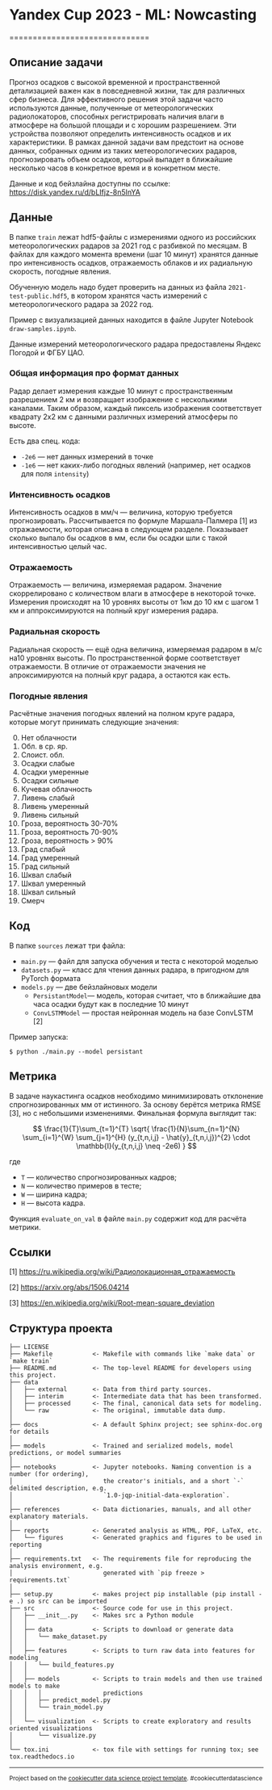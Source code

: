 # Yandex Cup 2023 - ML: Nowcasting

==============================

## Описание задачи

Прогноз осадков с высокой временной и пространственной детализацией важен как в повседневной жизни, так для различных сфер бизнеса. Для эффективного решения этой задачи часто используются данные, полученные от метеорологических радиолокаторов, способных регистрировать наличия влаги в атмосфере на большой площади и с хорошим разрешением. Эти устройства позволяют определить интенсивность осадков и их характеристики. В рамках данной задачи вам предстоит на основе данных, собранных одним из таких метеорологических радаров, прогнозировать объем осадков, который выпадет в ближайшие несколько часов в конкретное время и в конкретном месте.

Данные и код бейзлайна доступны по ссылке: https://disk.yandex.ru/d/bLIfjz-8n5InYA

## Данные

В папке `train` лежат hdf5-файлы с измерениями одного из российских метеорологических радаров за 2021 год с разбивкой по месяцам. В файлах для каждого момента времени (шаг 10 минут) хранятся данные про интенсивность осадков, отражаемость облаков и их радиальную скорость, погодные явления.

Обученную модель надо будет проверить на данных из файла `2021-test-public.hdf5`, в котором хранятся часть измерений с метеорологического радара за 2022 год.

Пример с визуализацией данных находится в файле Jupyter Notebook `draw-samples.ipynb`.

Данные измерений метеорологического радара предоставлены Яндекс Погодой и ФГБУ ЦАО.

### Общая информация про формат данных

Радар делает измерения каждые 10 минут с пространственным разрешением 2 км и возвращает изображение с несколькими каналами. Таким образом, каждый пиксель изображения соответствует квадрату 2х2 км с данными различных измерений атмосферы по высоте.

Есть два спец. кода:

- `-2e6` — нет данных измерений в точке
- `-1e6` — нет каких-либо погодных явлений (например, нет осадков для поля `intensity`)

### Интенсивность осадков

Интенсивность осадков в мм/ч — величина, которую требуется прогнозировать. Рассчитывается по формуле Маршала-Палмера [1] из отражаемости, которая описана в следующем разделе. Показывает сколько выпало бы осадков в мм, если бы осадки шли с такой интенсивностью целый час.

### Отражаемость

Отражаемость — величина, измеряемая радаром. Значение скоррелировано с количеством влаги в атмосфере в некоторой точке. Измерения происходят на 10 уровнях высоты от 1км до 10 км с шагом 1 км и аппроксимируются на полный круг измерения радара.

### Радиальная скорость

Радиальная скорость — ещё одна величина, измеряемая радаром в м/с на10 уровнях высоты. По пространственной форме соответствует отражаемости. В отличие от отражаемости значения не апроксимируются на полный круг радара, а остаются как есть.

### Погодные явления

Расчётные значения погодных явлений на полном круге радара, которые могут принимать следующие значения:

0. Нет облачности
1. Обл. в ср. яр.
2. Слоист. обл.
3. Осадки слабые
4. Осадки умеренные
5. Осадки сильные
6. Кучевая облачность
7. Ливень слабый
8. Ливень умеренный
9. Ливень сильный
10. Гроза, вероятность 30-70%
11. Гроза, вероятность 70-90%
12. Гроза, вероятность > 90%
13. Град слабый
14. Град умеренный
15. Град сильный
16. Шквал слабый
17. Шквал умеренный
18. Шквал сильный
19. Смерч

## Код

В папке `sources` лежат три файла:

- `main.py` — файл для запуска обучения и теста с некоторой моделью
- `datasets.py` — класс для чтения данных радара, в пригодном для PyTorch формата
- `models.py` — две бейзлайновых модели
  - `PersistantModel`— модель, которая считает, что в ближайшие два часа осадки будут как в последние 10 минут
  - `ConvLSTMModel` — простая нейронная модель на базе ConvLSTM [2]

Пример запуска:

```
$ python ./main.py --model persistant
```

## Метрика

В задаче наукастинга осадков необходимо минимизировать отклонение спрогнозированных мм от истинного. За основу берётся метрика RMSE [3], но с небольшими изменениями. Финальная формула выглядит так:

$$
\frac{1}{T}\sum_{t=1}^{T}
\sqrt{
  \frac{1}{N}\sum_{n=1}^{N}
  \sum_{i=1}^{W}
  \sum_{j=1}^{H}
    (y_{t,n,i,j} - \hat{y}_{t,n,i,j})^{2} \cdot \mathbb{I}(y_{t,n,i,j} \neq -2e6)
}
$$

где

- `T` — количество спрогнозированных кадров;
- `N` — количество примеров в тесте;
- `W` — ширина кадра;
- `H` — высота кадра.

Функция `evaluate_on_val` в файле `main.py` содержит код для расчёта метрики.

## Ссылки

[1] https://ru.wikipedia.org/wiki/Радиолокационная_отражаемость 

[2] https://arxiv.org/abs/1506.04214 

[3] https://en.wikipedia.org/wiki/Root-mean-square_deviation 



Структура проекта
------------

    ├── LICENSE
    ├── Makefile           <- Makefile with commands like `make data` or `make train`
    ├── README.md          <- The top-level README for developers using this project.
    ├── data
    │   ├── external       <- Data from third party sources.
    │   ├── interim        <- Intermediate data that has been transformed.
    │   ├── processed      <- The final, canonical data sets for modeling.
    │   └── raw            <- The original, immutable data dump.
    │
    ├── docs               <- A default Sphinx project; see sphinx-doc.org for details
    │
    ├── models             <- Trained and serialized models, model predictions, or model summaries
    │
    ├── notebooks          <- Jupyter notebooks. Naming convention is a number (for ordering),
    │                         the creator's initials, and a short `-` delimited description, e.g.
    │                         `1.0-jqp-initial-data-exploration`.
    │
    ├── references         <- Data dictionaries, manuals, and all other explanatory materials.
    │
    ├── reports            <- Generated analysis as HTML, PDF, LaTeX, etc.
    │   └── figures        <- Generated graphics and figures to be used in reporting
    │
    ├── requirements.txt   <- The requirements file for reproducing the analysis environment, e.g.
    │                         generated with `pip freeze > requirements.txt`
    │
    ├── setup.py           <- makes project pip installable (pip install -e .) so src can be imported
    ├── src                <- Source code for use in this project.
    │   ├── __init__.py    <- Makes src a Python module
    │   │
    │   ├── data           <- Scripts to download or generate data
    │   │   └── make_dataset.py
    │   │
    │   ├── features       <- Scripts to turn raw data into features for modeling
    │   │   └── build_features.py
    │   │
    │   ├── models         <- Scripts to train models and then use trained models to make
    │   │   │                 predictions
    │   │   ├── predict_model.py
    │   │   └── train_model.py
    │   │
    │   └── visualization  <- Scripts to create exploratory and results oriented visualizations
    │       └── visualize.py
    │
    └── tox.ini            <- tox file with settings for running tox; see tox.readthedocs.io


--------

<p><small>Project based on the <a target="_blank" href="https://drivendata.github.io/cookiecutter-data-science/">cookiecutter data science project template</a>. #cookiecutterdatascience</small></p>
